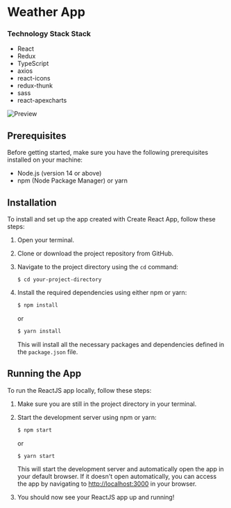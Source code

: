 # Weather App

### Technology Stack Stack

-  React
-  Redux
-  TypeScript
-  axios
-  react-icons
-  redux-thunk
-  sass
-  react-apexcharts

![Preview](https://github.com/preview.png)

## Prerequisites

Before getting started, make sure you have the following prerequisites installed on your machine:

-  Node.js (version 14 or above)
-  npm (Node Package Manager) or yarn

## Installation

To install and set up the app created with Create React App, follow these steps:

1. Open your terminal.
2. Clone or download the project repository from GitHub.
3. Navigate to the project directory using the `cd` command:

   ```
   $ cd your-project-directory
   ```

4. Install the required dependencies using either npm or yarn:

   ```bash
   $ npm install
   ```

   or

   ```bash
   $ yarn install
   ```

   This will install all the necessary packages and dependencies defined in the `package.json` file.

## Running the App

To run the ReactJS app locally, follow these steps:

1. Make sure you are still in the project directory in your terminal.
2. Start the development server using npm or yarn:

   ```bash
   $ npm start
   ```

   or

   ```bash
   $ yarn start
   ```

   This will start the development server and automatically open the app in your default browser. If it doesn't open automatically, you can access the app by navigating to [http://localhost:3000](http://localhost:3000) in your browser.

3. You should now see your ReactJS app up and running!
